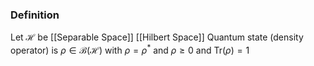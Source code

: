 ### Definition
Let $\mathcal{H}$ be [[Separable Space]] [[Hilbert Space]]
Quantum state (density operator) is $\rho \in \mathcal{B}(\mathcal{H})$ with $\rho=\rho ^{*}$ and $\rho\geq 0$ and $\mathrm{Tr}(\rho)=1$ 